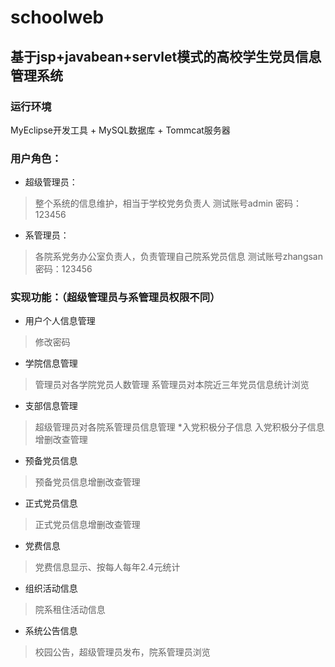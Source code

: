 # schoolweb
## 基于jsp+javabean+servlet模式的高校学生党员信息管理系统
### 运行环境
  MyEclipse开发工具 + MySQL数据库 + Tommcat服务器
### 用户角色：
* 超级管理员：
> 整个系统的信息维护，相当于学校党务负责人
> 测试账号admin 密码：123456
* 系管理员：
> 各院系党务办公室负责人，负责管理自己院系党员信息
> 测试账号zhangsan 密码：123456
### 实现功能：（超级管理员与系管理员权限不同）
* 用户个人信息管理
> 修改密码
* 学院信息管理
> 管理员对各学院党员人数管理
> 系管理员对本院近三年党员信息统计浏览
* 支部信息管理
> 超级管理员对各院系管理员信息管理
*入党积极分子信息
> 入党积极分子信息增删改查管理
* 预备党员信息
> 预备党员信息增删改查管理
* 正式党员信息
> 正式党员信息增删改查管理
* 党费信息
> 党费信息显示、按每人每年2.4元统计
* 组织活动信息
> 院系租住活动信息
* 系统公告信息
> 校园公告，超级管理员发布，院系管理员浏览
